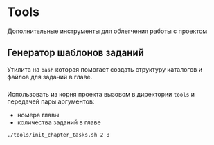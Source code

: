 # Tools

Дополнительные инструменты для облегчения работы с проектом

## Генератор шаблонов заданий

Утилита на `bash` которая помогает создать структуру каталогов и файлов для заданий в главе.

###

Использовать из корня проекта вызовом в директории `tools` и передачей пары аргументов:
- номера главы
- количества заданий в главе

```shell
./tools/init_chapter_tasks.sh 2 8
```
